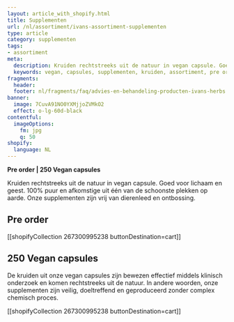 ```yaml
---
layout: article_with_shopify.html
title: Supplementen
url: /nl/assortiment/ivans-assortiment-supplementen
type: article
category: supplementen
tags:
- assortiment
meta:
  description: Kruiden rechtstreeks uit de natuur in vegan capsule. Goed voor lichaam en geest. 100% puur en afkomstige uit één van de schoonste plekken op aarde. Onze supplementen zijn vrij van dierenleed en ontbossing.
  keywords: vegan, capsules, supplementen, kruiden, assortiment, pre order , collectie, kwaliteit, dierenleed, ontbossing
fragments:
  header:
  footer: nl/fragments/faq/advies-en-behandeling-producten-ivans-herbs
banner:
  image: 7CuvA91NO0YXMjjoZVMkO2
  effect: o-lg-60d-black
contentful:
  imageOptions:
    fm: jpg
    q: 50
shopify:
  language: NL
---
```

**Pre order  | 250 Vegan capsules**

Kruiden rechtstreeks uit de natuur in vegan capsule. Goed voor lichaam en geest. 100% puur en afkomstige uit één van de schoonste plekken op aarde. Onze supplementen zijn vrij van dierenleed en ontbossing.

## Pre order

[[shopifyCollection 267300995238 buttonDestination=cart]]

## 250 Vegan capsules

De kruiden uit onze vegan capsules zijn bewezen effectief middels klinisch onderzoek en komen rechtstreeks uit de natuur. In andere woorden, onze supplementen zijn veilig, doeltreffend en geproduceerd zonder complex chemisch proces.

[[shopifyCollection 267300995238 buttonDestination=cart]]
